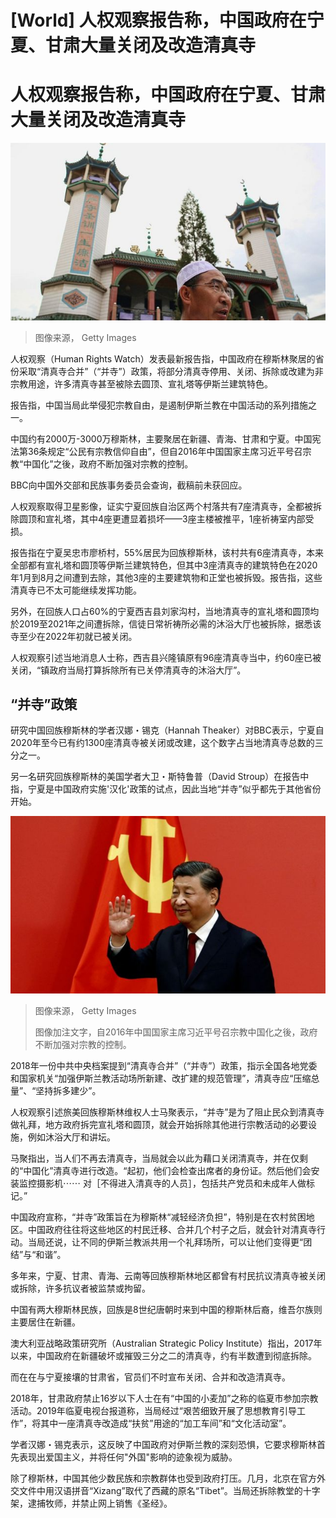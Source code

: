 # [World] 人权观察报告称，中国政府在宁夏、甘肃大量关闭及改造清真寺

#  人权观察报告称，中国政府在宁夏、甘肃大量关闭及改造清真寺


![Photo of a Hui Muslim attending prayer in Yingchuan, Ningxia](_131778092_gettyimages-102960012.jpg)

> 图像来源，  Getty Images

人权观察（Human Rights Watch）发表最新报告指，中国政府在穆斯林聚居的省份采取“清真寺合并”（“并寺”）政策，将部分清真寺停用、关闭、拆除或改建为非宗教用途，许多清真寺甚至被除去圆顶、宣礼塔等伊斯兰建筑特色。

报告指，中国当局此举侵犯宗教自由，是遏制伊斯兰教在中国活动的系列措施之一。

中国约有2000万-3000万穆斯林，主要聚居在新疆、青海、甘肃和宁夏。中国宪法第36条规定“公民有宗教信仰自由”，但自2016年中国国家主席习近平号召宗教“中国化”之後，政府不断加强对宗教的控制。

BBC向中国外交部和民族事务委员会查询，截稿前未获回应。

人权观察取得卫星影像，证实宁夏回族自治区两个村落共有7座清真寺，全都被拆除圆顶和宣礼塔，其中4座更遭显着损坏——3座主楼被推平，1座祈祷室内部受损。

报告指在宁夏吴忠市廖桥村，55%居民为回族穆斯林，该村共有6座清真寺，本来全部都有宣礼塔和圆顶等伊斯兰建筑特色，但其中3座清真寺的建筑特色在2020年1月到8月之间遭到去除，其他3座的主要建筑物和正堂也被拆毁。报告指，这些清真寺已不太可能继续发挥功能。

另外，在回族人口占60%的宁夏西吉县刘家沟村，当地清真寺的宣礼塔和圆顶均於2019至2021年之间遭拆除，信徒日常祈祷所必需的沐浴大厅也被拆除，据悉该寺至少在2022年初就已被关闭。

人权观察引述当地消息人士称，西吉县兴隆镇原有96座清真寺当中，约60座已被关闭，“镇政府当局打算拆除所有已关停清真寺的沐浴大厅”。

##  “并寺”政策

研究中国回族穆斯林的学者汉娜・锡克（Hannah Theaker）对BBC表示，宁夏自2020年至今已有约1300座清真寺被关闭或改建，这个数字占当地清真寺总数的三分之一。

另一名研究回族穆斯林的美国学者大卫・斯特鲁普（David Stroup）在报告中指，宁夏是中国政府实施'汉化'政策的试点，因此当地“并寺”似乎都先于其他省份开始。

![Xi Jinping waves after his speech as the new Politburo Standing Committee members meet the media following the 20th National Congress of the Communist Party of China, at the Great Hall of the People in Beijing, China October 23, 2022.](_131787077_e487303ab13e14626f683e787af7dd2ef0038834.jpg)

> 图像来源，  Getty Images
>
> 图像加注文字，自2016年中国国家主席习近平号召宗教中国化之後，政府不断加强对宗教的控制。

2018年一份中共中央档案提到“清真寺合并”（“并寺”）政策，指示全国各地党委和国家机关“加强伊斯兰教活动场所新建、改扩建的规范管理”，清真寺应“压缩总量”、“坚持拆多建少”。

人权观察引述旅美回族穆斯林维权人士马聚表示，“并寺”是为了阻止民众到清真寺做礼拜，地方政府拆完宣礼塔和圆顶，就会开始拆除其他进行宗教活动的必要设施，例如沐浴大厅和讲坛。

马聚指出，当人们不再去清真寺，当局就会以此为藉口关闭清真寺，并在仅剩的“中国化”清真寺进行改造。“起初，他们会检查出席者的身份证。然后他们会安装监控摄影机⋯⋯ 对［不得进入清真寺的人员］，包括共产党员和未成年人做标记。”

中国政府宣称，“并寺”政策旨在为穆斯林“减轻经济负担”，特别是在农村贫困地区。中国政府往往将这些地区的村民迁移、合并几个村子之后，就会针对清真寺行动。当局还说，让不同的伊斯兰教派共用一个礼拜场所，可以让他们变得更“团结”与“和谐”。

多年来，宁夏、甘肃、青海、云南等回族穆斯林地区都曾有村民抗议清真寺被关闭或拆除，许多抗议者被监禁或拘留。


中国有两大穆斯林民族，回族是8世纪唐朝时来到中国的穆斯林后裔，维吾尔族则主要居住在新疆。

澳大利亚战略政策研究所（Australian Strategic Policy Institute）指出，2017年以来，中国政府在新疆破坏或摧毁三分之二的清真寺，约有半数遭到彻底拆除。

而在在与宁夏接壤的甘肃省，官员们不时宣布关闭、合并和改造清真寺。

2018年，甘肃政府禁止16岁以下人士在有“中国的小麦加”之称的临夏市参加宗教活动。2019年临夏电视台报道称，当局经过“艰苦细致开展了思想教育引导工作”，将其中一座清真寺改造成“扶贫”用途的“加工车间”和“文化活动室”。

学者汉娜・锡克表示，这反映了中国政府对伊斯兰教的深刻恐惧，它要求穆斯林首先表现出爱国主义，并将任何"外国"影响的迹象视为威胁。

除了穆斯林，中国其他少数民族和宗教群体也受到政府打压。几月，北京在官方外交文件中用汉语拼音“Xizang”取代了西藏的原名“Tibet”。当局还拆除教堂的十字架，逮捕牧师，并禁止网上销售《圣经》。


